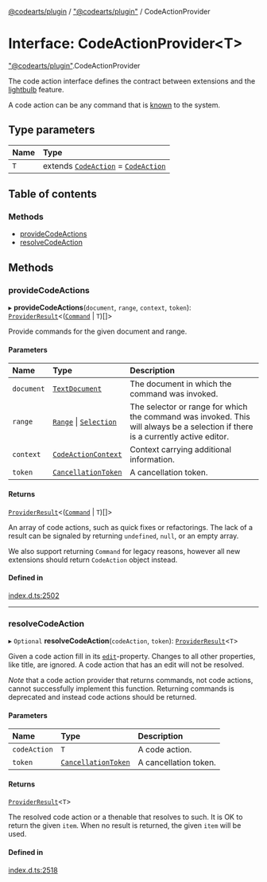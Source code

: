 [@codearts/plugin](../README.md) / ["@codearts/plugin"](../modules/_codearts_plugin_.md) / CodeActionProvider

# Interface: CodeActionProvider<T\>

["@codearts/plugin"](../modules/_codearts_plugin_.md).CodeActionProvider

The code action interface defines the contract between extensions and
the [lightbulb](https://code.visualstudio.com/docs/editor/editingevolved#_code-action) feature.

A code action can be any command that is [known](../modules/codearts_plugin_.commands.md#getcommands) to the system.

## Type parameters

| Name | Type |
| :------ | :------ |
| `T` | extends [`CodeAction`](../classes/codearts_plugin_.CodeAction.md) = [`CodeAction`](../classes/codearts_plugin_.CodeAction.md) |

## Table of contents

### Methods

- [provideCodeActions](codearts_plugin_.CodeActionProvider.md#providecodeactions)
- [resolveCodeAction](codearts_plugin_.CodeActionProvider.md#resolvecodeaction)

## Methods

### provideCodeActions

▸ **provideCodeActions**(`document`, `range`, `context`, `token`): [`ProviderResult`](../modules/_codearts_plugin_.md#providerresult)<([`Command`](codearts_plugin_.Command.md) \| `T`)[]\>

Provide commands for the given document and range.

#### Parameters

| Name | Type | Description |
| :------ | :------ | :------ |
| `document` | [`TextDocument`](codearts_plugin_.TextDocument.md) | The document in which the command was invoked. |
| `range` | [`Range`](../classes/codearts_plugin_.Range.md) \| [`Selection`](../classes/codearts_plugin_.Selection.md) | The selector or range for which the command was invoked. This will always be a selection if there is a currently active editor. |
| `context` | [`CodeActionContext`](codearts_plugin_.CodeActionContext.md) | Context carrying additional information. |
| `token` | [`CancellationToken`](codearts_plugin_.CancellationToken.md) | A cancellation token. |

#### Returns

[`ProviderResult`](../modules/_codearts_plugin_.md#providerresult)<([`Command`](codearts_plugin_.Command.md) \| `T`)[]\>

An array of code actions, such as quick fixes or refactorings. The lack of a result can be signaled
by returning `undefined`, `null`, or an empty array.

We also support returning `Command` for legacy reasons, however all new extensions should return
`CodeAction` object instead.

#### Defined in

[index.d.ts:2502](https://github.com/shuyaqian/cloudide-plugin-api/blob/3fbdd11/index.d.ts#L2502)

___

### resolveCodeAction

▸ `Optional` **resolveCodeAction**(`codeAction`, `token`): [`ProviderResult`](../modules/_codearts_plugin_.md#providerresult)<`T`\>

Given a code action fill in its [`edit`](../classes/codearts_plugin_.CodeAction.md#edit)-property. Changes to
all other properties, like title, are ignored. A code action that has an edit
will not be resolved.

*Note* that a code action provider that returns commands, not code actions, cannot successfully
implement this function. Returning commands is deprecated and instead code actions should be
returned.

#### Parameters

| Name | Type | Description |
| :------ | :------ | :------ |
| `codeAction` | `T` | A code action. |
| `token` | [`CancellationToken`](codearts_plugin_.CancellationToken.md) | A cancellation token. |

#### Returns

[`ProviderResult`](../modules/_codearts_plugin_.md#providerresult)<`T`\>

The resolved code action or a thenable that resolves to such. It is OK to return the given
`item`. When no result is returned, the given `item` will be used.

#### Defined in

[index.d.ts:2518](https://github.com/shuyaqian/cloudide-plugin-api/blob/3fbdd11/index.d.ts#L2518)
